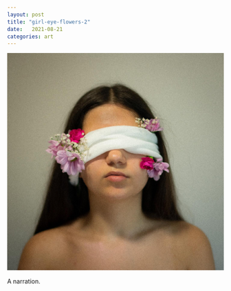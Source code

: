 ```yaml
---
layout: post
title: "girl-eye-flowers-2"
date:   2021-08-21
categories: art
---
```


![girl-eye-flowers-2](/img/arts/girl-eye-flowers-2.jpg)

<span class='image-details'>
A narration.
</span>
